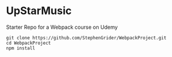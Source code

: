 # UpStarMusic
Starter Repo for a Webpack course on Udemy


```
git clone https://github.com/StephenGrider/WebpackProject.git
cd WebpackProject
npm install
```
